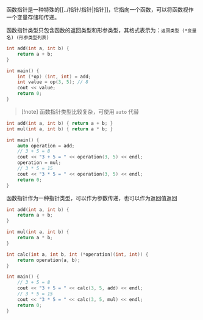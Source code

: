 函数指针是一种特殊的[[../指针/指针|指针]]，它指向一个函数，可以将函数视作一个变量存储和传递。

函数指针类型只包含函数的返回类型和形参类型，其格式表示为：`返回类型 (*变量名) (形参类型列表)`

```cpp
int add(int a, int b) {
    return a + b;
}

int main() {
    int (*op) (int, int) = add;
    int value = op(3, 5); // 8
    cout << value;
    return 0;
}
```

> [!note] 函数指针类型比较复杂，可使用 `auto` 代替

```cpp
int add(int a, int b) { return a + b; }
int mul(int a, int b) { return a * b; }

int main() {
    auto operation = add;
    // 3 + 5 = 8
    cout << "3 + 5 = " << operation(3, 5) << endl;
    operation = mul;
    // 3 * 5 = 15
    cout << "3 * 5 = " << operation(3, 5) << endl;
    return 0;
}
```

函数指针作为一种指针类型，可以作为参数传递，也可以作为返回值返回

```cpp
int add(int a, int b) {
    return a + b;
}

int mul(int a, int b) {
    return a * b;
}

int calc(int a, int b, int (*operation)(int, int)) {
    return operation(a, b);
}

int main() {
    // 3 + 5 = 8
    cout << "3 + 5 = " << calc(3, 5, add) << endl;
    // 3 * 5 = 15
    cout << "3 * 5 = " << calc(3, 5, mul) << endl;
    return 0;
}
```
